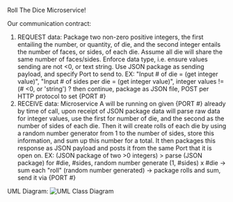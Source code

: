 Roll The Dice Microservice!

Our communication contract:

1. REQUEST data: Package two non-zero positive integers, the first entailing the number, or quantity, of die, and the second integer entails the number of faces, or sides, of each die. Assume all die will share the same number of faces/sides. Enforce data type, i.e. ensure values sending are not <0, or text string. Use JSON package as sending payload, and specify Port to send to. EX: "Input # of die = (get integer value)", "Input # of sides per die = (get integer value)", integer values != (# <0, or 'string') ? then continue, package as JSON file, POST per HTTP protocol to set {PORT #}
2. RECEIVE data: Microservice A will be running on given {PORT #} already by time of call, upon receipt of JSON package data will parse raw data for integer values, use the first for number of die, and the second as the number of sides of each die. Then it will create rolls of each die by using a random number generator from 1 to the number of sides, store this information, and sum up this number for a total. It then packages this response as JSON payload and posts it from the same Port that it is open on. EX: (JSON package of two >0 integers) > parse (JSON package) for #die, #sides, random number generate (1, #sides) x #die -> sum each "roll" (random number generated) -> package rolls and sum, send it via {PORT #}

UML Diagram:
![UML Class Diagram](https://github.com/user-attachments/assets/b6df39c0-a8aa-48ba-a19c-d52f292a1b99)
